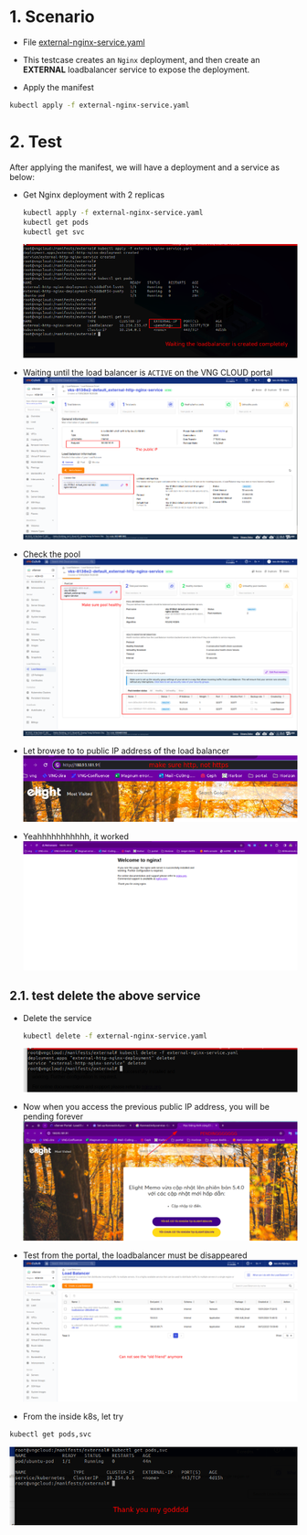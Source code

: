 # 1. Scenario
- File [external-nginx-service.yaml](./../manifests/external/external-nginx-service.yaml)
- This testcase creates an `Nginx` deployment, and then create an **EXTERNAL** loadbalancer service to expose the deployment.

- Apply the manifest
```bash
kubectl apply -f external-nginx-service.yaml
```

# 2. Test
After applying the manifest, we will have a deployment and a service as below:
- Get Nginx deployment with 2 replicas
  ```bash
  kubectl apply -f external-nginx-service.yaml
  kubectl get pods
  kubectl get svc
  ```
  ![](./img/external/01.png)


- Waiting until the load balancer is `ACTIVE` on the VNG CLOUD portal
  ![](./img/external/02.png)

- Check the pool
  ![](./img/external/03.png)

- Let browse to to public IP address of the load balancer
  ![](./img/external/04.png)

- Yeahhhhhhhhhhh, it worked
  ![](./img/external/05.png)

## 2.1. test delete the above service
- Delete the service
  ```bash
  kubectl delete -f external-nginx-service.yaml
  ```
  ![](./img/external/06.png)


- Now when you access the previous public IP address, you will be pending forever
  ![](./img/external/07.png)

- Test from the portal, the loadbalancer must be disappeared
  ![](./img/external/08.png)

- From the inside k8s, let try
```bash
kubectl get pods,svc
```
![](./img/external/09.png)